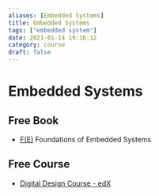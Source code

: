 ```yaml
---
aliases: [Embedded Systems]
title: Embedded Systems
tags: ["embedded system"]
date: 2021-01-14 19:16:12
category: course
draft: false
---
```


# Embedded Systems

## Free Book

- [F(E)](https://f-of-e.org/) Foundations of Embedded Systems

## Free Course

- [Digital Design Course - edX](https://www.edx.org/course/digital-design-2)
